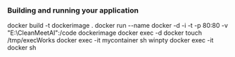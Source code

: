 ### Building and running your application
docker build -t dockerimage .
docker run --name docker -d -i -t  -p 80:80 -v "E:\CleanMeetAI":/code dockerimage
docker exec -d docker touch /tmp/execWorks
docker exec -it mycontainer sh
winpty docker exec -it docker sh
